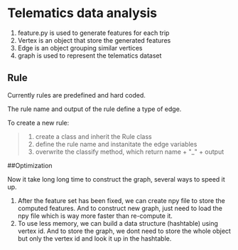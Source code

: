 # Telematics data analysis

1. feature.py is used to generate features for each trip
2. Vertex is an object that store the generated features
3. Edge is an object grouping similar vertices
4. graph is used to represent the telematics dataset


## Rule

Currently rules are predefined and hard coded.

The rule name and output of the rule define a type of edge.

To create a new rule:
>1. create a class and inherit the Rule class
>2. define the rule name and instanitate the edge variables
>3. overwrite the classify method, which return name + "_" + output

##Optimization

Now it take long long time to construct the graph,
several ways to speed it up.

1. After the feature set has been fixed, we can create npy file to store the computed features. And to construct new graph, just need to load the npy file which is way more faster than re-compute it.
2. To use less memory, we can build a data structure (hashtable) using vertex id. And to store the graph,
we dont need to store the whole object but only the vertex id and look it up in the hashtable.
